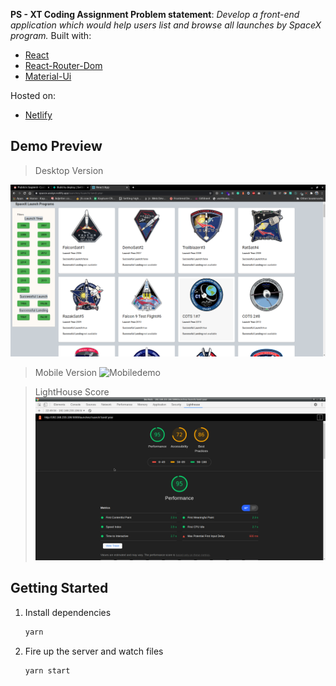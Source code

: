 **PS - XT Coding Assignment
Problem statement**: *Develop a front-end application which would help users list and browse all launches by SpaceX program.*
Built with:

- [React](https://reactjs.org/)
- [React-Router-Dom](https://www.npmjs.com/package/react-router-dom)
- [Material-Ui](https://material-ui.com/)

Hosted on:
- [Netlify](https://www.netlify.com/)

## Demo Preview

> Desktop Version

![Desktopdemo](https://github.com/akhilbharti/spacex-assignment/blob/master/1.png)

> Mobile Version
 ![Mobiledemo]([https://github.com/akhilbharti/spacex-assignment/blob/master/192.168.233.106_5000_launches__luanch__land__year.png](https://github.com/akhilbharti/spacex-assignment/blob/master/192.168.233.106_5000_launches__luanch__land__year.png))

> LightHouse Score
> ![DesktopLightHouse](https://github.com/akhilbharti/spacex-assignment/blob/master/3.png)
> 
## Getting Started

1. Install dependencies

   ```bash
   yarn
   ```

2. Fire up the server and watch files

   ```bash
   yarn start
   ```
